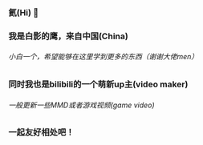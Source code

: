 ### 氦(Hi) 👋
### 我是白影的鹰，来自中国(China)
###### 小白一个，希望能够在这里学到更多的东西（谢谢大佬men）
### 同时我也是bilibili的一个萌新up主(video maker)
###### 一般更新一些MMD或者游戏视频(game video)
### 一起友好相处吧！

<!--
**whiteshadoweagle/whiteshadoweagle** is a ✨ _special_ ✨ repository because its `README.md` (this file) appears on your GitHub profile.

Here are some ideas to get you started:

- 🔭 I’m currently working on ...
- 🌱 I’m currently learning ...
- 👯 I’m looking to collaborate on ...
- 🤔 I’m looking for help with ...
- 💬 Ask me about ...
- 📫 How to reach me: ...
- 😄 Pronouns: ...
- ⚡ Fun fact: ...
-->
